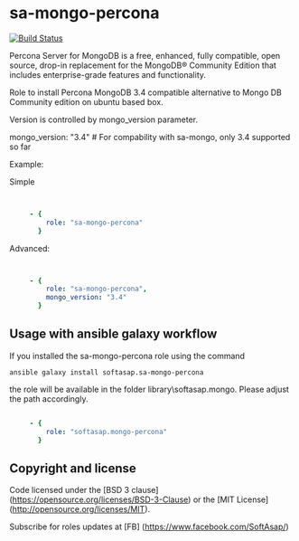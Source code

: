 sa-mongo-percona
================

[![Build Status](https://travis-ci.org/softasap/sa-mongo-percona.svg?branch=master)](https://travis-ci.org/softasap/sa-mongo-percona)


Percona Server for MongoDB is a free, enhanced, fully compatible, open source, drop-in replacement for the MongoDB® Community Edition that includes enterprise-grade features and functionality. 

Role to install Percona MongoDB 3.4 compatible alternative to Mongo DB Community edition  on ubuntu based box.

Version is controlled by  mongo_version parameter.

mongo_version: "3.4"  #  For compability with sa-mongo, only 3.4 supported so far


Example:

Simple

```YAML


     - {
         role: "sa-mongo-percona"
       }

```

Advanced:

```YAML


     - {
         role: "sa-mongo-percona",
         mongo_version: "3.4"
       }

```




Usage with ansible galaxy workflow
----------------------------------

If you installed the sa-mongo-percona role using the command


`
   ansible galaxy install softasap.sa-mongo-percona
`

the role will be available in the folder library\softasap.mongo.
Please adjust the path accordingly.

```YAML

     - {
         role: "softasap.mongo-percona"
       }

```


Copyright and license
---------------------

Code licensed under the [BSD 3 clause] (https://opensource.org/licenses/BSD-3-Clause) or the [MIT License] (http://opensource.org/licenses/MIT).

Subscribe for roles updates at [FB] (https://www.facebook.com/SoftAsap/)


